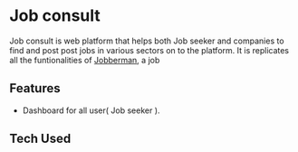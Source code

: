 # Job consult 
Job consult is web platform that helps both Job seeker and companies to find and post post jobs in various sectors on to the platform. It is replicates all the funtionalities of [Jobberman](https://www.jobberman.com.gh/), a job

## Features
- Dashboard for all user( Job seeker  ).
## Tech Used
